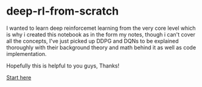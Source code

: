 # deep-rl-from-scratch

I wanted to learn deep reinforcemet learning from the very core level which is why i created this notebook as in the form my notes, though i can't cover all the concepts, I've just picked up DDPG and DQNs to be explained thoroughly with their background theory and math behind it as well as code implementation.

Hopefully this is helpful to you guys, Thanks!

[Start here](tutorial.ipynb)
